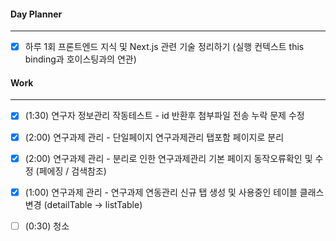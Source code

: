 
#### Day Planner
---
- [x] 하루 1회 프론트엔드 지식 및 Next.js 관련 기술 정리하기 (실행 컨텍스트 this binding과 호이스팅과의 연관)


#### Work
---
- [x] (1:30) 연구자 정보관리 작동테스트 - id 반환후 첨부파일 전송 누락 문제 수정
- [x] (2:00) 연구과제 관리 - 단일페이지 연구과제관리 탭포함 페이지로 분리
- [x] (2:00) 연구과제 관리 - 분리로 인한 연구과제관리 기본 페이지 동작오류확인 및 수정 (페에징 / 검색참조)
- [x] (1:00) 연구과제 관리 - 연구과제 연동관리 신규 탭 생성 및 사용중인 테이블 클래스 변경 (detailTable -> listTable)
- [ ] (0:30) 청소



